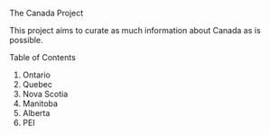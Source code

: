 The Canada Project

This project aims to curate as much information about Canada as is possible.

Table of Contents
1. Ontario
2. Quebec
3. Nova Scotia
4. Manitoba
5. Alberta
6. PEI
